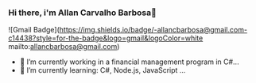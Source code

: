 ### Hi there, i'm Allan Carvalho Barbosa👋



![Gmail Badge](https://img.shields.io/badge/-allancbarbosa@gmail.com-c14438?style=for-the-badge&logo=gmail&logoColor=white mailto:allancbarbosa@gmail.com)

- 🔭 I’m currently working in a financial management program in C#...
- 🌱 I’m currently learning: C#, Node.js, JavaScript ...


<!--
**Allcb/Allcb** is a ✨ _special_ ✨ repository because its `README.md` (this file) appears on your GitHub profile.

Here are some ideas to get you started:

- 🔭 I’m currently working on ...
- 🌱 I’m currently learning ...
- 👯 I’m looking to collaborate on ...
- 🤔 I’m looking for help with ...
- 💬 Ask me about ...
- 📫 How to reach me: ...
- 😄 Pronouns: ...
- ⚡ Fun fact: ...
-->
